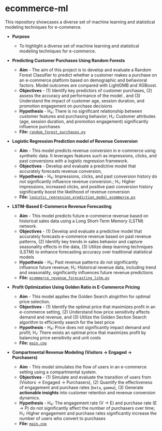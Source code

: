 # ecommerce-ml
This repository showcases a diverse set of machine learning and statistical modeling techniques for e-commerce.

* **Purpose** 
  - To highlight a diverse set of machine learning and statistical modeling techniques for e-commerce.
 
* **Predicting Customer Purchases Using Random Forests**
  - **Aim** - The aim of this project is to develop and evaluate a Random Forest Classifier to predict whether a customer makes a purchase on an e-commerce platform based on demographic and behavioral factors. Model outcomes are compared with LightGMB and XGBoost.
  - **Objectives** - (1) Identify key predictors of customer purchases, (2) assess the accuracy and performance of the model , and (3) Understand the impact of customer age, session duration, and promotion engagement on purchase decisions
  - **Hypothesis** - H₀: There is no significant relationship between customer features and purchasing behavior; H₁: Customer attributes (age, session duration, and promotion engagement) significantly influence purchases
  - **File:** [`random_forest_purchases.py`](https://github.com/h-hedman/ecommerce-ml/blob/main/logistic_regression_prediction_model_ecommerce.py)
* **Logistic Regression Prediction model of Revenue Conversion**
  - **Aim** - This model predicts revenue conversion in e-commerce using synthetic data. It leverages features such as impressions, clicks, and past conversions with a logistic regression framework. 
  - **Objectives** - Develop and evaluate a predictive model that accurately forecasts revenue conversion, 
  - **Hypothesis** - H₀: Impressions, clicks, and past conversion history do not significantly influence revenue conversion.; H₁: Higher impressions, increased clicks, and positive past conversion history significantly boost the likelihood of revenue conversion
  - **File:** [`logistic_regression_prediction_model_ecommerce.py`](https://raw.githubusercontent.com/h-hedman/ecommerce-ml/refs/heads/main/logistic_regression_prediction_model_ecommerce.py)
* **LSTM-Based E-Commerce Revenue Forecasting**
  - **Aim** - This model predicts future e-commerce revenue based on historical sales data using a Long Short-Term Memory (LSTM) network. 
  - **Objectives** - (1) Develop and evaluate a predictive model that accurately forecasts e-commerce revenue based on past revenue patterns, (2) Identify key trends in sales behavior and capture seasonality effects in the data, (3) Utilize deep learning techniques (LSTM) to enhance forecasting accuracy over traditional statistical models 
  - **Hypothesis** - H₀: Past revenue patterns do not significantly influence future revenue; H₁: Historical revenue data, including trend and seasonality, significantly influences future revenue predictions
  - **File:** [`ecommerce_revenue_forecasting_lstm.py`](https://raw.githubusercontent.com/h-hedman/ecommerce-ml/refs/heads/main/ecommerce_revenue_forecasting_lstm.py)  
* **Profit Optimization Using Golden Ratio in E-Commerce Pricing**
  - **Aim** - This model applies the Golden Search alogirthm for optimal price selection. 
  - **Objectives** - (1) Identify the optimal price that maximizes profit in an e-commerce setting, (2) Understand how price sensitivity affects demand and revenue, and (3) Utilize the Golden Section Search algorithm to efficiently search for the best price  
  - **Hypothesis** - H₀: Price does not significantly impact demand and profit; H₁: There exists an optimal price that maximizes profit by balancing price sensitivity and unit costs
  - **File:** [`main.cpp`](https://raw.githubusercontent.com/h-hedman/ecommerce-ml/refs/heads/main/main.cpp)  
* **Compartmental Revenue Modeling (Visitors → Engaged → Purchasers)**
  - **Aim** - This model simulates the flow of users in an e-commerce setting using a compartmental system. 
  - **Objectives** - (1) Simulate and evaluate the transition of users from (Visitors → Engaged → Purchasers), (2) Quantify the effectiveness of engagement and purchase rates (`beta`, `gamma`), (3) Generate **actionable insights** into customer retention and revenue conversion dynamics.
  - **Hypothesis** - H₀: The engagement rate (V → E) and purchase rate (E → P) do not significantly affect the number of purchasers over time; H₁: Higher engagement and purchase rates significantly increase the number of users who convert to purchases
  - **File:** [`main.cpp`](https://raw.githubusercontent.com/h-hedman/ecommerce-ml/refs/heads/main/compartmental_model_consumer_trends.R)  



